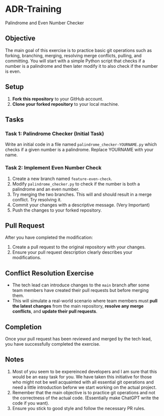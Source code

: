 # ADR-Training
Palindrome and Even Number Checker

## Objective
The main goal of this exercise is to practice basic git operations such as forking, branching, merging, resolving merge conflicts, pulling, and committing. You will start with a simple Python script that checks if a number is a palindrome and then later modify it to also check if the number is even.

## Setup
1. **Fork this repository** to your GitHub account.
2. **Clone your forked repository** to your local machine.

## Tasks
### Task 1: Palindrome Checker (Initial Task)
Write an initial code in a file named `palindrome_checker-YOURNAME.py` which checks if a given number is a palindrome. Replace YOURNAME with your name.

### Task 2: Implement Even Number Check
1. Create a new branch named `feature-even-check`.
2. Modify `palindrome_checker.py` to check if the number is both a palindrome and an even number.
3. Try merging the two branches. This will and should result in a merge conflict. Try resolving it.
4. Commit your changes with a descriptive message. (Very Important)
5. Push the changes to your forked repository.

## Pull Request
After you have completed the modification:
1. Create a pull request to the original repository with your changes.
2. Ensure your pull request description clearly describes your modifications.

## Conflict Resolution Exercise
- The tech lead can introduce changes to the `main` branch after some team members have created their pull requests but before merging them.
- This will simulate a real-world scenario where team members must **pull the latest changes** from the main repository, **resolve any merge conflicts**, and **update their pull requests**.

## Completion
Once your pull request has been reviewed and merged by the tech lead, you have successfully completed the exercise.

## Notes
1. Most of you seem to be expereinced developers and I am sure that this would be an easy task for you. We have taken this initiative for those who might not be well acquainted with all essential git operations and need a little introduction beforw we start working on the actual project.
2. Remember that the main objective is to practice git operations and not the correctness of the actual code. (Essentially make ChatGPT write the code if you want).
3. Ensure you stick to good style and follow the necessary PR rules.
